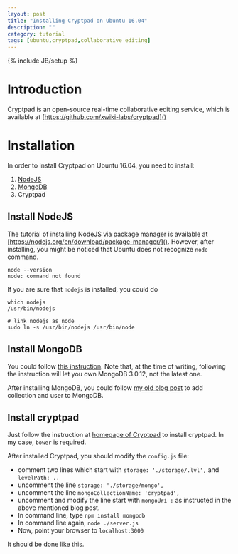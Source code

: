 ```yaml
---
layout: post
title: "Installing Cryptpad on Ubuntu 16.04"
description: ""
category: tutorial
tags: [ubuntu,cryptpad,collaborative editing]
---
```

{% include JB/setup %}

# Introduction

Cryptpad is an open-source real-time collaborative editing service, which is available at [https://github.com/xwiki-labs/cryptpad]()

# Installation

In order to install Cryptpad on Ubuntu 16.04, you need to install:

1. [NodeJS](https://nodejs.org/en/)
2. [MongoDB](https://www.mongodb.com/download-center#community)
3. Cryptpad

## Install NodeJS

The tutorial of installing NodeJS via package manager is available at [https://nodejs.org/en/download/package-manager/](). However, after installing, you might be noticed that Ubuntu does not recognize ``node`` command.

```{bash}
node --version
node: command not found
```

If you are sure that ``nodejs`` is installed, you could do

```{bash}
which nodejs
/usr/bin/nodejs

# link nodejs as node
sudo ln -s /usr/bin/nodejs /usr/bin/node
```

## Install MongoDB

You could follow [this instruction](https://rohan-paul.github.io/mongodb_in_ubuntu/2015/09/03/How_to_Install_MongoDB_Iin_Ubuntu-15.04.html). Note that, at the time of writing, following the instruction will let you own MongoDB 3.0.12, not the latest one.

After installing MongoDB, you could follow [my old blog post](http://vinhdq.blogspot.fr/2014/12/getting-started-with-cryptpad-in-ubuntu.html) to add collection and user to MongoDB.

## Install cryptpad

Just follow the instruction at [homepage of Cryptpad](https://github.com/xwiki-labs/cryptpad) to install cryptpad. In my case, ``bower`` is required.

After installed Cryptpad, you should modify the ``config.js`` file:

- comment two lines which start with ``storage: './storage/.lvl',`` and ``levelPath: ..``
- uncomment the line ``storage: './storage/mongo',``
- uncomment the line ``mongoCollectionName: 'cryptpad',``
- uncomment and modify the line start with ``mongoUri :`` as instructed in the above mentioned blog post.
- In command line, type ``npm install mongodb``
- In command line again, ``node ./server.js``
- Now, point your browser to ``localhost:3000``


It should be done like this.
